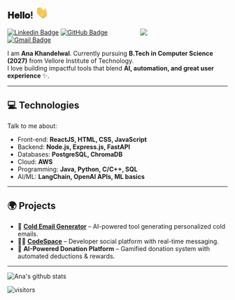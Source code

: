 <h2> 𝐇𝐞𝐥𝐥𝐨! <img src="https://raw.githubusercontent.com/ABSphreak/ABSphreak/master/gifs/Hi.gif" width="30px"></h2>

<img align='right' src='https://user-images.githubusercontent.com/5713670/87202985-820dcb80-c2b6-11ea-9f56-7ec461c497c3.gif' width='200"'>

[![Linkedin Badge](https://img.shields.io/badge/-Ana%20Khandelwal-blue?style=flat-square&logo=Linkedin&logoColor=white&link=https://www.linkedin.com/in/anakhandelwal/)](https://www.linkedin.com/in/anakhandelwal/) 
[![GitHub Badge](https://img.shields.io/badge/-AnaKhandelwal-black?style=flat-square&logo=github&logoColor=white&link=https://github.com/AnaKhandelwal)](https://github.com/AnaKhandelwal)
[![Gmail Badge](https://img.shields.io/badge/-khandelwal.ana@email.com-c14438?style=flat-square&logo=Gmail&logoColor=white&link=mailto:khandelwal.ana@email.com)](mailto:khandelwal.ana@email.com)

I am **Ana Khandelwal**. Currently pursuing **B.Tech in Computer Science (2027)** from Vellore Institute of Technology.  
I love building impactful tools that blend **AI, automation, and great user experience** ✨.

---

## 💻 Technologies
Talk to me about:
- Front-end: **ReactJS, HTML, CSS, JavaScript**
- Backend: **Node.js, Express.js, FastAPI**
- Databases: **PostgreSQL, ChromaDB**
- Cloud: **AWS**
- Programming: **Java, Python, C/C++, SQL**
- AI/ML: **LangChain, OpenAI APIs, ML basics**

---

## 🌍 Projects
- 📧 **[Cold Email Generator](https://cold-email-generator-ana.streamlit.app/)** – AI-powered tool generating personalized cold emails.  
- 👩‍💻 **[CodeSpace](https://code-space-theta.vercel.app/)** – Developer social platform with real-time messaging.  
- 💝 **AI-Powered Donation Platform** – Gamified donation system with automated deductions & rewards.  

---


![Ana's github stats](https://github-readme-stats.vercel.app/api?username=AnaKhandelwal&hide=["issues"]&show_icons=true)

![visitors](https://visitor-badge.glitch.me/badge?page_id=AnaKhandelwal.AnaKhandelwal)
